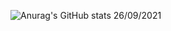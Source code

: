 ![Anurag's GitHub stats](https://github-readme-stats.vercel.app/api?username=Hu2Hoang&show_icons=true&theme=radical)
<space><space>26/09/2021<space>
